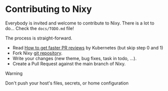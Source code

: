# Contributing to Nixy

Everybody is invited and welcome to contribute to Nixy. There is a lot to do... Check the `docs/TODO.md` file!

The process is straight-forward.

- Read [How to get faster PR reviews](https://github.com/kubernetes/community/blob/master/contributors/guide/pull-requests.md#best-practices-for-faster-reviews) by Kubernetes (but skip step 0 and 1)
- Fork Nixy [git repository](https://github.com/anotherhadi/nixy).
- Write your changes (new theme, bug fixes, task in todo, ...).
- Create a Pull Request against the main branch of Nixy.

> [!WARNING]
> Don't push your host's files, secrets, or home configuration
